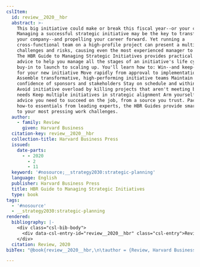 ```yaml
---
cslItem:
  id: review__2020__hbr
  abstract: >-
    This big initiative could make or break this fiscal year--or your career.
    Managing a successful strategic initiative may be the key to transforming
    your company--and propelling your career forward. Yet running a
    cross-functional team on a high-profile project can present a multitude of
    challenges and risks, causing even the most experienced manager to struggle.
    The HBR Guide to Managing Strategic Initiatives provides practical tips and
    advice to help you manage all the stages of an initiative's life cycle, from
    buy-in to launch to scaling up. You'll learn how to: Win--and keep--support
    for your new initiative Move rapidly from approval to implementation
    Assemble transformative, high-performing initiative teams Maintain the
    confidence of sponsors and stakeholders Stay on schedule and within budget
    Avoid initiative overload by killing projects that aren't meeting business
    needs Keep multiple initiatives in strategic alignment Arm yourself with the
    advice you need to succeed on the job, from a source you trust. Packed with
    how-to essentials from leading experts, the HBR Guides provide smart answers
    to your most pressing work challenges.
  author:
    - family: Review
      given: Harvard Business
  citation-key: review__2020__hbr
  collection-title: Harvard Business Press
  issued:
    date-parts:
      - - 2020
        - 2
        - 11
  keyword: '#nosource;__strategy2030:strategic-planning'
  language: English
  publisher: Harvard Business Press
  title: HBR Guide to Managing Strategic Initiatives
  type: book
tags:
  - '#nosource'
  - __strategy2030:strategic-planning
rendered:
  bibliography: |-
    <div class="csl-bib-body">
      <div data-csl-entry-id="review__2020__hbr" class="csl-entry">Review, H.B. 2020 <i>HBR Guide to Managing Strategic Initiatives</i>. Harvard Business Press (Harvard Business Press).</div>
    </div>
  citation: Review, 2020
bibTex: "@book{review__2020__hbr,\n\tauthor = {Review, Harvard Business},\n\tseries = {Harvard {Business} {Press}},\n\tyear = {2020},\n\tmonth = {feb 11},\n\tpublisher = {Harvard Business Press},\n\ttitle = {HBR {Guide} to {Managing} {Strategic} {Initiatives}},\n}\n\n"

---
```

